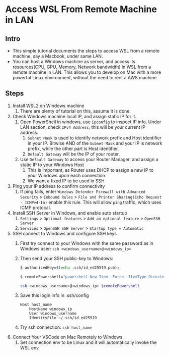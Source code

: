 # Access WSL From Remote Machine in LAN

## Intro

- This simple tutorial documents the steps to access WSL from a remote machine, say a Macbook, under same LAN.
- You can host a Windows machine as server, and access its resources(CPU, GPU, Memory, Network bandwidth) in WSL from a remote machine in LAN. This allows you to develop on Mac with a more powerful Linux environment, without the need to rent a AWS machine.

## Steps

1. Install WSL2 on Windows machine
   1. There are plenty of tutorial on this, assume it is done.
2. Check Windows machine local IP, and assign static IP for it.
   1. Open PowerShell in windows, use `ipconfig` to inspect IP info. Under LAN section, check `IPv4 Address`, this will be your current IP address.
      1. `Subnet Mask` is used to identify network prefix and Host identifier in your IP. Bitwise AND of the `Subnet Mask` and your IP is network prefix, while the other part is Host identifier.
      2. `Default Gateway` will be the IP of your router.
   2. Use `Default Gateway` to access your Router Manager, and assign a static IP to your Windows Host
      1. This is important, as Router uses DHCP to assign a new IP to your Windows upon each connection.
      2. We want a fixed IP to be used in SSH
3. Ping your IP address to confirm connectivity
   1. If ping fails, enter `Windows Defender Firewall with Advanced Security` > `Inbound Rules` > `File and Printer Sharing(Echo Request - ICMPv4-In)` enable this rule. This will allow `ping` traffic, which uses ICMP protocal.
4. Install SSH Server in Windows, and enable auto startup
   1. `Settings` > `Optional features` > `Add an optional feature` > `OpenSSH Server`
   2. `Services` > `OpenSSH SSH Server` > `Startup type = Automatic`
5. SSH connect to Windows and configure SSH keys
   1. First try connect to your Windows with the same password as in Windows user: `ssh <windows_username>@<windows_ip>`
   2. Then send your SSH public-key to Windows:

        ```bash
        $ authorizedKey=$(echo .ssh/id_ed25519.pub);

        $ remotePowershell="powershell New-Item -Force -ItemType Directory -Path \$env:USERPROFILE\.ssh; Add-Content -Force -Path \$env:USERPROFILE\.ssh\authorized_keys -Value '$authorizedKey'";

        ssh <windows_username>@<windows_ip> $remotePowershell
        ```

   3. Save this login info in .ssh/config

        ```shell
        Host host_name
            HostName windows_ip
            User windows_username
            IdentityFile ~/.ssh/id_ed25519

        ```

   4. Try ssh connection: `ssh host_name`
6. Connect Your VSCode on Mac Remotely to Windows
   1. Set connection env to be Linux and it will automatically invoke the WSL env
